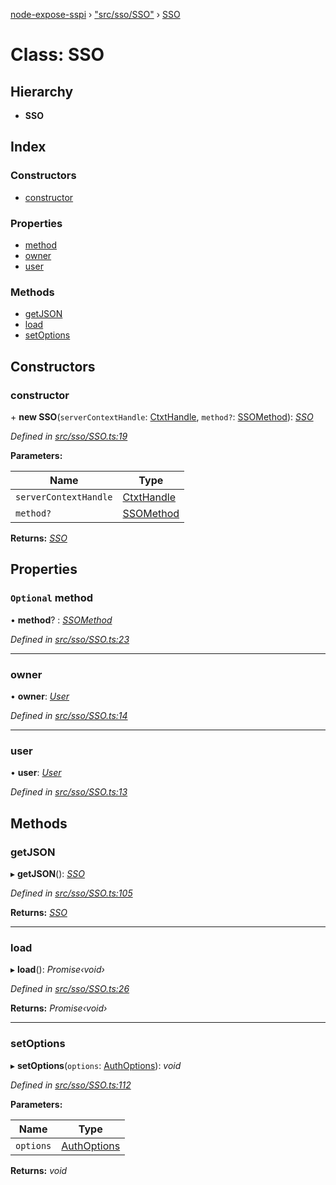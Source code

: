 [node-expose-sspi](../README.md) › ["src/sso/SSO"](../modules/_src_sso_sso_.md) › [SSO](_src_sso_sso_.sso.md)

# Class: SSO

## Hierarchy

* **SSO**

## Index

### Constructors

* [constructor](_src_sso_sso_.sso.md#constructor)

### Properties

* [method](_src_sso_sso_.sso.md#optional-method)
* [owner](_src_sso_sso_.sso.md#owner)
* [user](_src_sso_sso_.sso.md#user)

### Methods

* [getJSON](_src_sso_sso_.sso.md#getjson)
* [load](_src_sso_sso_.sso.md#load)
* [setOptions](_src_sso_sso_.sso.md#setoptions)

## Constructors

###  constructor

\+ **new SSO**(`serverContextHandle`: [CtxtHandle](../interfaces/_lib_sspi_d_.ctxthandle.md), `method?`: [SSOMethod](../modules/_src_sso_sso_.md#ssomethod)): *[SSO](_src_sso_sso_.sso.md)*

*Defined in [src/sso/SSO.ts:19](https://github.com/jlguenego/node-expose-sspi/blob/e5fb53c/src/sso/SSO.ts#L19)*

**Parameters:**

Name | Type |
------ | ------ |
`serverContextHandle` | [CtxtHandle](../interfaces/_lib_sspi_d_.ctxthandle.md) |
`method?` | [SSOMethod](../modules/_src_sso_sso_.md#ssomethod) |

**Returns:** *[SSO](_src_sso_sso_.sso.md)*

## Properties

### `Optional` method

• **method**? : *[SSOMethod](../modules/_src_sso_sso_.md#ssomethod)*

*Defined in [src/sso/SSO.ts:23](https://github.com/jlguenego/node-expose-sspi/blob/e5fb53c/src/sso/SSO.ts#L23)*

___

###  owner

• **owner**: *[User](../interfaces/_src_sso_interfaces_.user.md)*

*Defined in [src/sso/SSO.ts:14](https://github.com/jlguenego/node-expose-sspi/blob/e5fb53c/src/sso/SSO.ts#L14)*

___

###  user

• **user**: *[User](../interfaces/_src_sso_interfaces_.user.md)*

*Defined in [src/sso/SSO.ts:13](https://github.com/jlguenego/node-expose-sspi/blob/e5fb53c/src/sso/SSO.ts#L13)*

## Methods

###  getJSON

▸ **getJSON**(): *[SSO](_src_sso_sso_.sso.md)*

*Defined in [src/sso/SSO.ts:105](https://github.com/jlguenego/node-expose-sspi/blob/e5fb53c/src/sso/SSO.ts#L105)*

**Returns:** *[SSO](_src_sso_sso_.sso.md)*

___

###  load

▸ **load**(): *Promise‹void›*

*Defined in [src/sso/SSO.ts:26](https://github.com/jlguenego/node-expose-sspi/blob/e5fb53c/src/sso/SSO.ts#L26)*

**Returns:** *Promise‹void›*

___

###  setOptions

▸ **setOptions**(`options`: [AuthOptions](../interfaces/_src_sso_interfaces_.authoptions.md)): *void*

*Defined in [src/sso/SSO.ts:112](https://github.com/jlguenego/node-expose-sspi/blob/e5fb53c/src/sso/SSO.ts#L112)*

**Parameters:**

Name | Type |
------ | ------ |
`options` | [AuthOptions](../interfaces/_src_sso_interfaces_.authoptions.md) |

**Returns:** *void*
